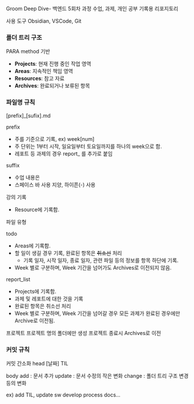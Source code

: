 Groom Deep Dive- 백엔드 5회차 과정 수업, 과제, 개인 공부 기록용 리포지토리

사용 도구
Obsidian, VSCode, Git

### 폴더 트리 구조

PARA method 기반
- **Projects**: 현재 진행 중인 작업 영역
- **Areas**: 지속적인 책임 영역
- **Resources**: 참고 자료
- **Archives**: 완료되거나 보류된 항목

### 파일명 규칙
[prefix]_[sufix].md

prefix
- 주를 기준으로 기록, ex) week[num]
- 주 단위는 1부터 시작, 일요일부터 토요일까지를 하나의 week으로 함.
- 레포트 등 과제의 경우 report_ 를 추가로 붙임

suffix
- 수업 내용은 
- 스페이스 바 사용 지양, 하이픈(-) 사용

강의 기록
- Resource에 기록함.

파일 유형

todo
- Areas에 기록함.
- 할 일이 생길 경우 기록, 완료된 항목은 ~~취소선~~ 처리
	- 기록 일자, 시작 일자, 종료 일자, 관련 파일 등의 정보를 항목 하단에 기록.
- Week 별로 구분하며, Week 기간을 넘어가도 Archives로 이전되지 않음.

report_list
- Projects에 기록함.
- 과제 및 레포트에 대한 것을 기록
- 완료된 항목은 취소선 처리
- Week 별로 구분하며, Week 기간을 넘어갈 경우 모든 과제가 완료된 경우에만 Archive로 이전됨.

프로젝트
프로젝트 명의 폴더에만 생성
프로젝트 종료시 Archives로 이전

### 커밋 규칙
커밋 간소화
head 
[날짜] TIL

body
add : 문서 추가
update : 문서 수정의 작은 변화
change : 폴더 트리 구조 변경 등의 변화

ex) add TIL, update sw develop process docs...